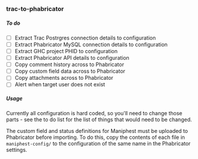 ### trac-to-phabricator

##### To do

 - [ ] Extract Trac Postrgres connection details to configuration
 - [ ] Extract Phabricator MySQL connection details to configuration
 - [ ] Extract GHC project PHID to configuration
 - [ ] Extract Phabricator API details to configuration
 - [ ] Copy comment history across to Phabricator
 - [ ] Copy custom field data across to Phabricator
 - [ ] Copy attachments across to Phabricator
 - [ ] Alert when target user does not exist

##### Usage

Currently all configuration is hard coded, so you'll need to change those parts - see the to do list for the list of things that would need to be changed.

The custom field and status definitions for Maniphest must be uploaded to Phabricator before importing. To do this, copy the contents of each file in `maniphest-config/` to the configuration of the same name in the Phabricator settings.
